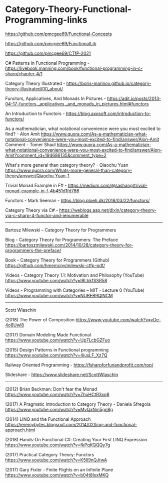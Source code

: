 # Category-Theory-Functional-Programming-links

https://github.com/pmcgee69/Functional-Concepts

https://github.com/pmcgee69/FunctionalLib

https://github.com/pmcgee69/CTfP-2021


C# Patterns in Functional Programming - https://livebook.manning.com/book/functional-programming-in-c-sharp/chapter-4/1


Category Theory Illustrated - https://boris-marinov.github.io/category-theory-illustrated/00_about/


Functors, Applicatives, And Monads In Pictures - 
https://adit.io/posts/2013-04-17-functors,_applicatives,_and_monads_in_pictures.html#functors


An Introduction to Functors -
https://blog.axosoft.com/introduction-to-functors/



As a mathematician, what notational convenience were you most excited to find? - Alon Amit
https://www.quora.com/As-a-mathematician-what-notational-convenience-were-you-most-excited-to-find/answer/Alon-Amit
Comment - Tomer Shaul
https://www.quora.com/As-a-mathematician-what-notational-convenience-were-you-most-excited-to-find/answer/Alon-Amit?comment_id=194686135&comment_type=2


What's more general than category theory? - Qiaochu Yuan
https://www.quora.com/Whats-more-general-than-category-theory/answer/Qiaochu-Yuan-1



Trivial Monad Example in F# - https://medium.com/@sashang/trivial-monad-example-in-f-4b451d1fd786

Functors - Mark Seeman - https://blog.ploeh.dk/2018/03/22/functors/

Category Theory via C# - https://weblogs.asp.net/dixin/category-theory-via-c-sharp-4-functor-and-ienumerable




---

Bartosz Milewski – Category Theory for Programmers


Blog	   -   Category Theory for Programmers: The Preface 
	        		https://bartoszmilewski.com/2014/10/28/category-theory-for-programmers-the-preface/
 
Book    -   Category Theory for Programmers (Github)
	        		https://github.com/hmemcpy/milewski-ctfp-pdf/

Videos  -   Category Theory 1.1: Motivation and Philosophy (YouTube)
	        		https://www.youtube.com/watch?v=I8LbkfSSR58
 
Videos  -   Programming with Categories – MIT - Lecture 0 (YouTube)
				https://www.youtube.com/watch?v=NUBEB9QlNCM 


---

Scott Wlaschin

(2018)  The Power of Composition 
		https://www.youtube.com/watch?v=vDe-4o8Uwl8 
 
(2017)   Domain Modeling Made Functional 	        							
		https://www.youtube.com/watch?v=Up7LcbGZFuo 

(2015)     Design Patterns in Functional programming
		https://www.youtube.com/watch?v=4jusLF_Xz7Q 
		
Railway Oriented Programming - https://fsharpforfunandprofit.com/rop/

Slideshare - https://www.slideshare.net/ScottWlaschin

---

(2012)  Brian Beckman: Don't fear the Monad
			https://www.youtube.com/watch?v=ZhuHCtR3xq8 

(2017)  A Pragmatic Introduction to Category Theory - Daniela Sfregola
			https://www.youtube.com/watch?v=MvQxNm5gn8g 

(2014)  LINQ and the Functional Approach
			https://jeremybytes.blogspot.com/2014/02/linq-and-functional-approach.html 

(2018)  Hands-On Functional C#: Creating Your First LINQ Expression
			https://www.youtube.com/watch?v=fkPqKQQQy7g 

(2017)  Practical Category Theory: Functors
			https://www.youtube.com/watch?v=K5Il9nQJtwA

(2017)  Gary Fixler - Finite Flights on an Infinite Plane
			https://www.youtube.com/watch?v=b04t8lsxMKQ
